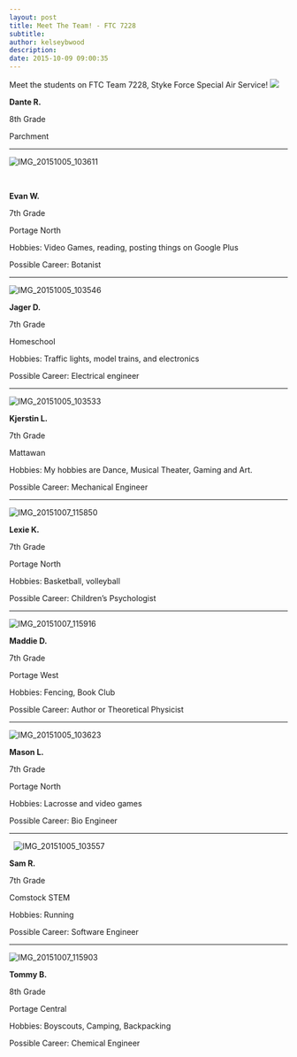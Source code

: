 ```yaml
---
layout: post
title: Meet The Team! - FTC 7228
subtitle:
author: kelseybwood
description:
date: 2015-10-09 09:00:35
---
```


Meet the students on FTC Team 7228, Styke Force Special Air Service! **![](/wp-content/uploads/2015/10/IMG_20151009_100343-300x300.jpg)**    

**Dante R.**

8th Grade

Parchment

* * *

![IMG_20151005_103611](/wp-content/uploads/2015/10/IMG_20151005_103611-300x300.jpg)

 

**Evan W.**

7th Grade

Portage North

Hobbies: Video Games, reading, posting things on Google Plus

Possible Career: Botanist

* * *

![IMG_20151005_103546](/wp-content/uploads/2015/10/IMG_20151005_103546-300x300.jpg)

**Jager D.**

7th Grade

Homeschool

Hobbies: Traffic lights, model trains, and electronics

Possible Career: Electrical engineer

* * *

![IMG_20151005_103533](/wp-content/uploads/2015/10/IMG_20151005_103533-300x300.jpg)

**Kjerstin L.**

7th Grade

Mattawan

Hobbies: My hobbies are Dance, Musical Theater, Gaming and Art.

Possible Career: Mechanical Engineer

* * *

![IMG_20151007_115850](/wp-content/uploads/2015/10/IMG_20151007_115850-300x300.jpg)

**Lexie K.**

7th Grade

Portage North

Hobbies: Basketball, volleyball

Possible Career: Children’s Psychologist

* * *

![IMG_20151007_115916](/wp-content/uploads/2015/10/IMG_20151007_115916-300x300.jpg)

**Maddie D.**

7th Grade

Portage West

Hobbies: Fencing, Book Club

Possible Career: Author or Theoretical Physicist

* * *

![IMG_20151005_103623](/wp-content/uploads/2015/10/IMG_20151005_103623-300x300.jpg)          

**Mason L.**

7th Grade

Portage North

Hobbies: Lacrosse and video games

Possible Career: Bio Engineer

* * *

  ![IMG_20151005_103557](/wp-content/uploads/2015/10/IMG_20151005_103557-300x300.jpg)

**Sam R.**

7th Grade

Comstock STEM

Hobbies: Running

Possible Career: Software Engineer

* * *

![IMG_20151007_115903](/wp-content/uploads/2015/10/IMG_20151007_115903-300x300.jpg)

**Tommy B.**

8th Grade

Portage Central

Hobbies: Boyscouts, Camping, Backpacking

Possible Career: Chemical Engineer
